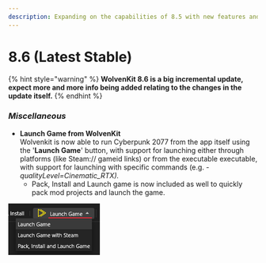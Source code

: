 ```yaml
---
description: Expanding on the capabilities of 8.5 with new features and QoL changes!
---
```


# 8.6 (Latest Stable)

{% hint style="warning" %}
**WolvenKit 8.6 is a big incremental update, expect more and more info being added relating to the changes in the update itself.**
{% endhint %}

### _Miscellaneous_

* **Launch Game from WolvenKit**\
  Wolvenkit is now able to run Cyberpunk 2077 from the app itself using the '**Launch Game**' button, with support for launching either through platforms (like Steam:// gameid links) or from the executable executable, with support for launching with specific commands (e.g. _-qualityLevel=Cinematic\_RTX)._
  * Pack, Install and Launch game is now included as well to quickly pack mod projects and launch the game.

![8.6 new "Launch Game" options](../../.gitbook/assets/image.png)

